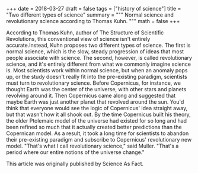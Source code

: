 +++
date = 2018-03-27
draft = false
tags = ["history of science"]
title = "Two different types of science"
summary = """
Normal science and revolutionary science according to Thomas Kuhn.
"""
math = false
+++

According to Thomas Kuhn, author of The Structure of Scientific Revolutions, this conventional view of science isn't entirely accurate.Instead, Kuhn proposes two different types of science. The first is normal science, which is the slow, steady progression of ideas that most people associate with science. The second, however, is called revolutionary science, and it's entirely different from what we commonly imagine science is. Most scientists work within normal science, but when an anomaly pops up, or the study doesn't really fit into the pre-existing paradigm, scientists must turn to revolutionary science. 
Before Copernicus, for instance, we thought Earth was the center of the universe, with other stars and planets revolving around it. Then Copernicus came along and suggested that maybe Earth was just another planet that revolved around the sun. You'd think that everyone would see the logic of Copernicus' idea straight away, but that wasn't how it all shook out. By the time Copernicus built his theory, the older Ptolemaic model of the universe had existed for so long and had been refined so much that it actually created better predictions than the Copernican model. As a result, it took a long time for scientists to abandon their pre-existing paradigm and subscribe to Copernicus' revolutionary new model. "That's what I call revolutionary science," said Muller. "That's a period where our entire notions of the universe change."

This article was originally published by Science As Fact.
